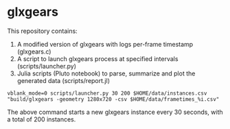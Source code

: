 # glxgears

This repository contains:
1) A modified version of glxgears with logs per-frame timestamp (glxgears.c)
2) A script to launch glxgears process at specified intervals (scripts/launcher.py)
3) Julia scripts (Pluto notebook) to parse, summarize and plot the generated data (scripts/report.jl)

```
vblank_mode=0 scripts/launcher.py 30 200 $HOME/data/instances.csv "build/glxgears -geometry 1280x720 -csv $HOME/data/frametimes_%i.csv"
```

The above command starts a new glxgears instance every 30 seconds, with a total of 200 instances.
